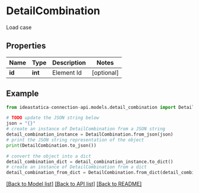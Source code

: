 # DetailCombination

Load case

## Properties

Name | Type | Description | Notes
------------ | ------------- | ------------- | -------------
**id** | **int** | Element Id | [optional] 

## Example

```python
from ideastatica-connection-api.models.detail_combination import DetailCombination

# TODO update the JSON string below
json = "{}"
# create an instance of DetailCombination from a JSON string
detail_combination_instance = DetailCombination.from_json(json)
# print the JSON string representation of the object
print(DetailCombination.to_json())

# convert the object into a dict
detail_combination_dict = detail_combination_instance.to_dict()
# create an instance of DetailCombination from a dict
detail_combination_from_dict = DetailCombination.from_dict(detail_combination_dict)
```
[[Back to Model list]](../README.md#documentation-for-models) [[Back to API list]](../README.md#documentation-for-api-endpoints) [[Back to README]](../README.md)


